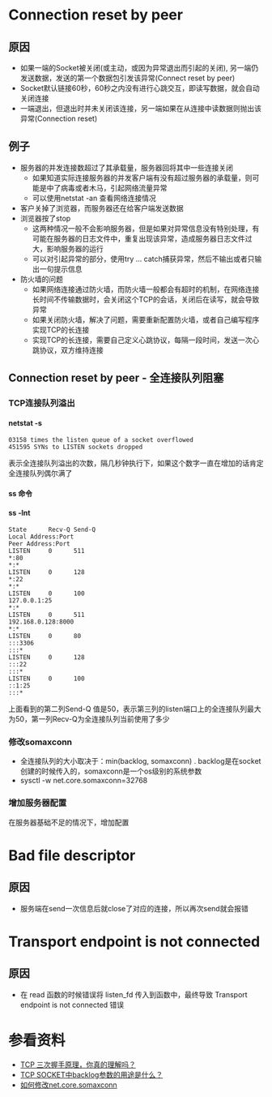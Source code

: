 # Connection reset by peer
## 原因
- 如果一端的Socket被关闭(或主动，或因为异常退出而引起的关闭), 另一端仍发送数据，发送的第一个数据包引发该异常(Connect reset by peer)
- Socket默认链接60秒，60秒之内没有进行心跳交互，即读写数据，就会自动关闭连接
- 一端退出，但退出时并未关闭该连接，另一端如果在从连接中读数据则抛出该异常(Connection reset)
## 例子
- 服务器的并发连接数超过了其承载量，服务器回将其中一些连接关闭
  - 如果知道实际连接服务器的并发客户端有没有超过服务器的承载量，则可能是中了病毒或者木马，引起网络流量异常
  - 可以使用netstat -an 查看网络连接情况
- 客户关掉了浏览器，而服务器还在给客户端发送数据
- 浏览器按了stop
  - 这两种情况一般不会影响服务器，但是如果对异常信息没有特别处理，有可能在服务器的日志文件中，重复出现该异常，造成服务器日志文件过大，影响服务器的运行
  - 可以对引起异常的部分，使用try ... catch捕获异常，然后不输出或者只输出一句提示信息
- 防火墙的问题
  - 如果网络连接通过防火墙，而防火墙一般都会有超时的机制，在网络连接长时间不传输数据时，会关闭这个TCP的会话，关闭后在读写，就会导致异常
  - 如果关闭防火墙，解决了问题，需要重新配置防火墙，或者自己编写程序实现TCP的长连接
  - 实现TCP的长连接，需要自己定义心跳协议，每隔一段时间，发送一次心跳协议，双方维持连接

## Connection reset by peer - 全连接队列阻塞
### TCP连接队列溢出
#### netstat -s
```
03158 times the listen queue of a socket overflowed
451595 SYNs to LISTEN sockets dropped
```
表示全连接队列溢出的次数，隔几秒钟执行下，如果这个数字一直在增加的话肯定全连接队列偶尔满了

#### ss 命令
#### ss -lnt
```
State      Recv-Q Send-Q                                                        Local Address:Port                                                                       Peer Address:Port
LISTEN     0      511                                                                       *:80                                                                                    *:*
LISTEN     0      128                                                                       *:22                                                                                    *:*
LISTEN     0      100                                                               127.0.0.1:25                                                                                    *:*
LISTEN     0      511                                                           192.168.0.128:8000                                                                                  *:*
LISTEN     0      80                                                                       :::3306                                                                                 :::*
LISTEN     0      128                                                                      :::22                                                                                   :::*
LISTEN     0      100                                                                     ::1:25                                                                                   :::*
```
上面看到的第二列Send-Q 值是50，表示第三列的listen端口上的全连接队列最大为50，第一列Recv-Q为全连接队列当前使用了多少

### 修改somaxconn
- 全连接队列的大小取决于：min(backlog, somaxconn) . backlog是在socket创建的时候传入的，somaxconn是一个os级别的系统参数
- sysctl -w net.core.somaxconn=32768

### 增加服务器配置
在服务器基础不足的情况下，增加配置

# Bad file descriptor
## 原因
- 服务端在send一次信息后就close了对应的连接，所以再次send就会报错

# Transport endpoint is not connected
## 原因
- 在 read 函数的时候错误将 listen_fd 传入到函数中，最终导致 Transport endpoint is not connected 错误

# 参看资料
- [TCP 三次握手原理，你真的理解吗？](https://mp.weixin.qq.com/s/yH3PzGEFopbpA-jw4MythQ)
- [TCP SOCKET中backlog参数的用途是什么？](https://www.cnxct.com/something-about-phpfpm-s-backlog/)
- [如何修改net.core.somaxconn](https://www.jianshu.com/p/92c663476613)